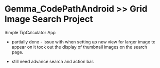 Gemma_CodePathAndroid >> Grid Image Search Project
=====================

Simple TipCalculator App


* partially done - issue with when setting up new view for larger image to appear on it took out the display of thumbnail images on the search page.

* still need advance search and action bar.
